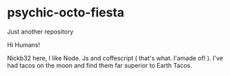 # psychic-octo-fiesta
Just another repository



Hi Humans!




Nickb32 here, I like Node. Js and coffescript ( that's what. I'amade of! ). I've had tacos on the moon and find them far superior to Earth Tacos.
